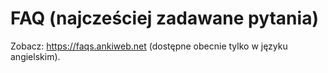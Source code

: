 FAQ (najcześciej zadawane pytania)
==========================

Zobacz: https://faqs.ankiweb.net (dostępne obecnie tylko w języku angielskim).

